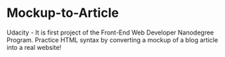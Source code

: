 # Mockup-to-Article
Udacity - It is first project of the Front-End Web Developer Nanodegree Program. Practice HTML syntax by converting a mockup of a blog article into a real website!
